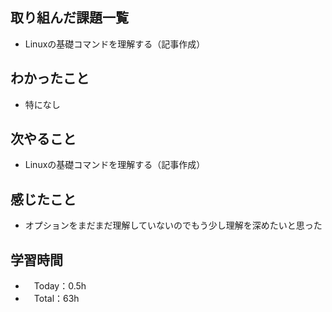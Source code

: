 ## 取り組んだ課題一覧
- Linuxの基礎コマンドを理解する（記事作成）

## わかったこと
- 特になし

## 次やること
- Linuxの基礎コマンドを理解する（記事作成）

## 感じたこと
- オプションをまだまだ理解していないのでもう少し理解を深めたいと思った

## 学習時間
- 　Today：0.5h
- 　Total：63h
